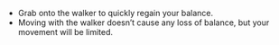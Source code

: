- Grab onto the walker to quickly regain your balance.
- Moving with the walker doesn’t cause any loss of balance, but your movement will be limited.